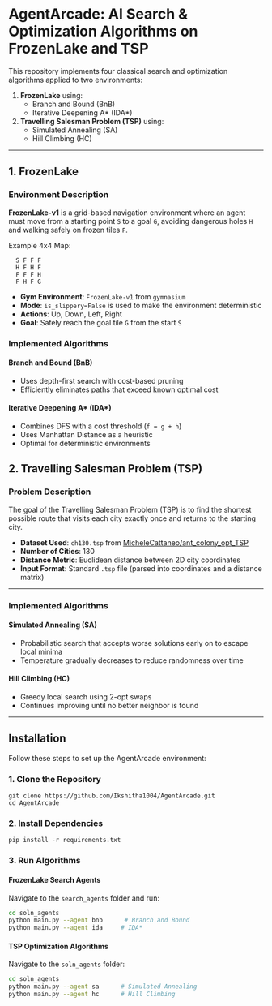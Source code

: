 # AgentArcade: AI Search & Optimization Algorithms on FrozenLake and TSP

This repository implements four classical search and optimization algorithms applied to two environments:

1. **FrozenLake** using:
   - Branch and Bound (BnB)
   - Iterative Deepening A* (IDA*)
2. **Travelling Salesman Problem (TSP)** using:
   - Simulated Annealing (SA)
   - Hill Climbing (HC)

---

## 1. FrozenLake 

### Environment Description

**FrozenLake-v1** is a grid-based navigation environment where an agent must move from a starting point `S` to a goal `G`, avoiding dangerous holes `H` and walking safely on frozen tiles `F`.

Example 4x4 Map:
```
  S F F F
  H F H F
  F F F H
  F H F G
```

- **Gym Environment**: `FrozenLake-v1` from `gymnasium`
- **Mode**: `is_slippery=False` is used to make the environment deterministic
- **Actions**: Up, Down, Left, Right
- **Goal**: Safely reach the goal tile `G` from the start `S`

### Implemented Algorithms

#### Branch and Bound (BnB)

- Uses depth-first search with cost-based pruning
- Efficiently eliminates paths that exceed known optimal cost

#### Iterative Deepening A* (IDA*)

- Combines DFS with a cost threshold (`f = g + h`)
- Uses Manhattan Distance as a heuristic
- Optimal for deterministic environments


## 2. Travelling Salesman Problem (TSP)

### Problem Description

The goal of the Travelling Salesman Problem (TSP) is to find the shortest possible route that visits each city exactly once and returns to the starting city.

- **Dataset Used**: `ch130.tsp` from [MicheleCattaneo/ant_colony_opt_TSP](https://github.com/MicheleCattaneo/ant_colony_opt_TSP)
- **Number of Cities**: 130
- **Distance Metric**: Euclidean distance between 2D city coordinates
- **Input Format**: Standard `.tsp` file (parsed into coordinates and a distance matrix)

---

### Implemented Algorithms

#### Simulated Annealing (SA)

- Probabilistic search that accepts worse solutions early on to escape local minima
- Temperature gradually decreases to reduce randomness over time

#### Hill Climbing (HC)

- Greedy local search using 2-opt swaps
- Continues improving until no better neighbor is found

---


## Installation

Follow these steps to set up the AgentArcade environment:

### 1. Clone the Repository
```
git clone https://github.com/Ikshitha1004/AgentArcade.git
cd AgentArcade
```

### 2. Install Dependencies
```
pip install -r requirements.txt
```

### 3. Run Algorithms

####  FrozenLake Search Agents

Navigate to the `search_agents` folder and run:
  ```bash
  cd soln_agents
 python main.py --agent bnb      # Branch and Bound
 python main.py --agent ida     # IDA*
  ```


####   TSP Optimization Algorithms

Navigate to the `soln_agents` folder:
```bash
cd soln_agents
python main.py --agent sa      # Simulated Annealing
python main.py --agent hc      # Hill Climbing
 
```


